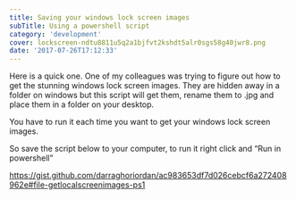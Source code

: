 ```yaml
---
title: Saving your windows lock screen images
subTitle: Using a powershell script
category: 'development'
cover: lockscreen-ndtu8811u5q2a1bjfvt2kshdt5alr0sgs58g40jwr8.png
date: '2017-07-26T17:12:33'
---
```


Here is a quick one. One of my colleagues was trying to figure out how to get the stunning windows lock screen images. They are hidden away in a folder on windows but this script will get them, rename them to .jpg and place them in a folder on your desktop.

You have to run it each time you want to get your windows lock screen images.

So save the script below to your computer, to run it right click and “Run in powershell”

https://gist.github.com/darraghoriordan/ac983653df7d026cebcf6a272408962e#file-getlocalscreenimages-ps1
